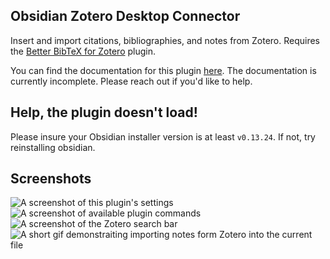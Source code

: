 ## Obsidian Zotero Desktop Connector

Insert and import citations, bibliographies, and notes from Zotero. Requires the [Better BibTeX for Zotero](https://retorque.re/zotero-better-bibtex/installation/) plugin.

You can find the documentation for this plugin [here](docs/README.md). The documentation is currently incomplete. Please reach out if you'd like to help.

## Help, the plugin doesn't load!

Please insure your Obsidian installer version is at least `v0.13.24`. If not, try reinstalling obsidian.

## Screenshots

<img src="https://raw.githubusercontent.com/mgmeyers/obsidian-zotero-desktop-connector/main/screenshots/01.png" alt="A screenshot of this plugin's settings">

<img src="https://raw.githubusercontent.com/mgmeyers/obsidian-zotero-desktop-connector/main/screenshots/02.png" alt="A screenshot of available plugin commands">

<img src="https://raw.githubusercontent.com/mgmeyers/obsidian-zotero-desktop-connector/main/screenshots/03.png" alt="A screenshot of the Zotero search bar">

<img src="https://raw.githubusercontent.com/mgmeyers/obsidian-zotero-desktop-connector/main/screenshots/demo.gif" alt="A short gif demonstraiting importing notes form Zotero into the current file">
